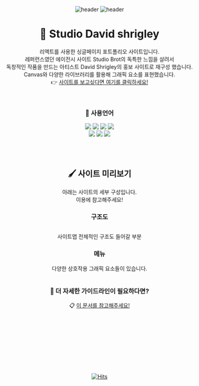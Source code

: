 
<div align=center>

![header](https://capsule-render.vercel.app/api?type=waving&color=gradient&height=200&section=header&text=Studio%20app&fontColor=fff&fontSize=70&fontAlign=75&fontAlignY=40)
![header](https://capsule-render.vercel.app/api?type=waving&color=0:F8B195,50:F67280,100:C06C84&height=200&section=header&text=Studio%20app&fontColor=fff&fontSize=70&fontAlign=75&fontAlignY=40)


# 🎨 Studio David shrigley

리액트를 사용한 싱글페이지 포트폴리오 사이트입니다.<br>
레퍼런스였던 에이전시 사이트 Studio Brot의 독특한 느낌을 살려서<br>
독창적인 작품을 만드는 아티스트 David Shrigley의 홍보 사이트로 재구성 했습니다.<br>
Canvas와 다양한 라이브러리를 활용해 그래픽 요소를 표현했습니다.<br>
👉 <a href="https://bbbgoat.github.io/Studio-app/">사이트를 보고싶다면 여기를 클릭하세요!</a>

<br>

### 📇 사용언어

<img src="https://img.shields.io/badge/React-61DAFB?style=flat&logo=React&logoColor=white"/> <img src="https://img.shields.io/badge/html5-E34F26?style=flat&logo=html5&logoColor=white"/> <img src="https://img.shields.io/badge/css3-1572B6?style=flat&logo=css3&logoColor=white"/> <img src="https://img.shields.io/badge/javascript-F7DF1E?style=flat&logo=javascript&logoColor=white"/> 
<br>
<img src="https://img.shields.io/badge/jquery-0769AD?style=flat&logo=jquery&logoColor=white"/> <img src="https://img.shields.io/badge/three.js-000000?style=flat&logo=three.js&logoColor=white"/> <img src="https://img.shields.io/badge/node.js-339933?style=flat&logo=node.js&logoColor=white"/>

<br>
<br>



## 🖌 사이트 미리보기

아래는 사이트의 세부 구성입니다.<br>
이용에 참고해주세요!


### 구조도

<img src="" />

사이트맵 전체적인 구조도 들어갈 부분 <br>


### 메뉴

다양한 상호작용 그래픽 요소들이 있습니다.

<img src="" />

<br>

### 📎 더 자세한 가이드라인이 필요하다면?

📋 <a href="https://bbbgoat.github.io/FED-PJ-WBS-SAEM/03.SPA%ED%94%84%EB%A1%9C%EC%A0%9D%ED%8A%B8/04.%EA%B0%80%EC%9D%B4%EB%93%9C%EB%AC%B8%EC%84%9C/230629_%EC%9A%B0%EC%83%88%EB%AF%B8_3rdPJ_%EB%B0%9C%ED%91%9C%EC%9E%90%EB%A3%8C.pdf">이 문서를 참고해주세요!</a>







<br><br><br><br><br><br><br><br>

[![Hits](https://hits.seeyoufarm.com/api/count/incr/badge.svg?url=https%3A%2F%2Fbbbgoat.github.io%2FStudio-app%2F&count_bg=%23000000&title_bg=%23FFABAB&icon=github.svg&icon_color=%23F3F3F3&title=Studio+D.SHRIG&edge_flat=false)](https://hits.seeyoufarm.com)


</div>
